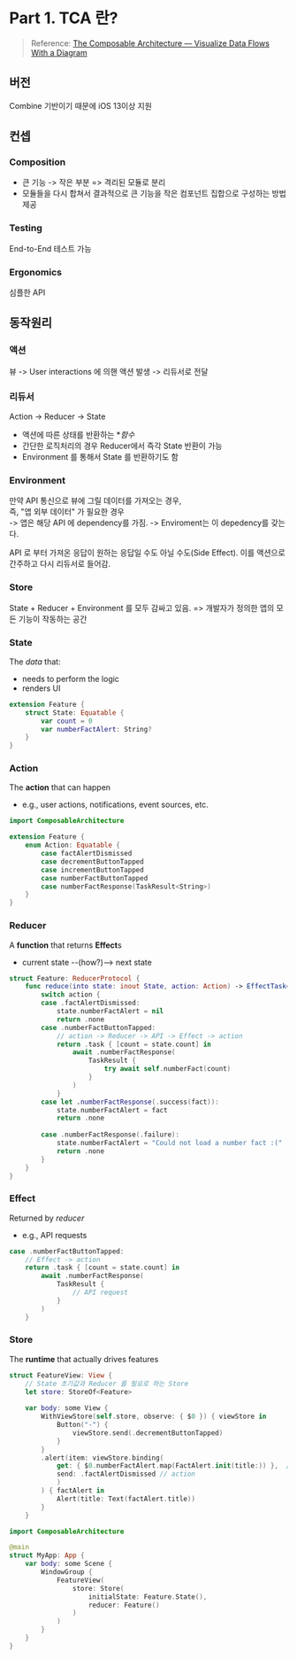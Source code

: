 # Part 1. TCA 란?


> Reference: [The Composable Architecture — Visualize Data Flows With a Diagram](https://medium.com/swlh/the-composable-architecture-visualize-data-flows-with-a-diagram-817306831508)

## 버전

Combine 기반이기 때문에 iOS 13이상 지원

## 컨셉

### Composition

- 큰 기능 -> 작은 부분 => 격리된 모듈로 분리
- 모듈들을 다시 합쳐서 결과적으로 큰 기능을 작은 컴포넌트 집합으로 구성하는 방법 제공

### Testing

End-to-End 테스트 가능

### Ergonomics

심플한 API

## 동작원리

### 액션

뷰 -> User interactions 에 의핸 액션 발생 -> 리듀서로 전달

### 리듀서

Action -> Reducer -> State

- 액션에 따른 상태를 반환하는 **함수*
- 간단한 로직처리의 경우 Reducer에서 즉각 State 반환이 가능
- Environment 를 통해서 State 를 반환하기도 함

### Environment

만약 API 통신으로 뷰에 그릴 데이터를 가져오는 경우,</br>
즉, "앱 외부 데이터" 가 필요한 경우</br>
-> 앱은 해당 API 에 dependency를 가짐.
-> Enviroment는 이 depedency를 갖는다.

API 로 부터 가져온 응답이 원하는 응답일 수도 아닐 수도(Side Effect).
이를 액션으로 간주하고 다시 리듀서로 들어감.

### Store

State + Reducer + Environment 를 모두 감싸고 있음.
=> 개발자가 정의한 앱의 모든 기능이 작동하는 공간

### State
The *data* that:
- needs to perform the logic
- renders UI

```swift
extension Feature {
    struct State: Equatable {
        var count = 0
        var numberFactAlert: String?
    }
}
```

### Action
The **action** that can happen
- e.g., user actions, notifications, event sources, etc.

```swift
import ComposableArchitecture

extension Feature {
    enum Action: Equatable {
        case factAlertDismissed
        case decrementButtonTapped
        case incrementButtonTapped
        case numberFactButtonTapped
        case numberFactResponse(TaskResult<String>)
    }
}
```

### Reducer
A **function** that returns **Effect**s
- current state --(how?)--> next state

```swift
struct Feature: ReducerProtocol {
    func reduce(into state: inout State, action: Action) -> EffectTask<Action> {
        switch action {
        case .factAlertDismissed:
            state.numberFactAlert = nil
            return .none
        case .numberFactButtonTapped:
            // action -> Reducer -> API -> Effect -> action 
            return .task { [count = state.count] in 
                await .numberFactResponse(
                    TaskResult { 
                        try await self.numberFact(count)
                    }
                )
            }
        case let .numberFactResponse(.success(fact)):
            state.numberFactAlert = fact
            return .none
            
        case .numberFactResponse(.failure):
            state.numberFactAlert = "Could not load a number fact :("
            return .none
        }
    }
}
```

### Effect
Returned by *reducer*
- e.g., API requests

```swift
case .numberFactButtonTapped:
    // Effect -> action
    return .task { [count = state.count] in 
        await .numberFactResponse(
            TaskResult { 
                // API request
            }
        )
    }
```

### Store
The **runtime** that actually drives features

```swift
struct FeatureView: View {
    // State 초기값과 Reducer 를 필요로 하는 Store
    let store: StoreOf<Feature>
    
    var body: some View {
        WithViewStore(self.store, observe: { $0 }) { viewStore in
            Button("-") { 
                viewStore.send(.decrementButtonTapped)
            }
        }
        .alert(item: viewStore.binding(
            get: { $0.numberFactAlert.map(FactAlert.init(title:)) },  // state
            send: .factAlertDismissed // action
            )
        ) { factAlert in
            Alert(title: Text(factAlert.title))
        }
    }

```

```swift
import ComposableArchitecture

@main
struct MyApp: App {
    var body: some Scene {
        WindowGroup {
            FeatureView(
                store: Store(
                    initialState: Feature.State(), 
                    reducer: Feature()
                )
            )
        }
    }
}
```


